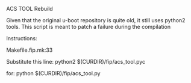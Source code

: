 ACS TOOL Rebuild

Given that the original u-boot repository is quite old, it still uses python2 tools.
This script is meant to patch a failure during the compilation

Instructions:

Makefile.fip.mk:33

Substitute this line:
python2 $(CURDIR)/fip/acs_tool.pyc

for:
python $(CURDIR)/fip/acs_tool.py 

